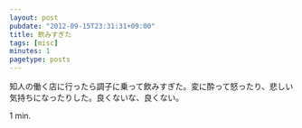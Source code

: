```yaml
---
layout: post
pubdate: "2012-09-15T23:31:31+09:00"
title: 飲みすぎた
tags: [misc]
minutes: 1
pagetype: posts
---
```

知人の働く店に行ったら調子に乗って飲みすぎた。変に酔って怒ったり、悲しい気持ちになったりした。良くないな、良くない。

1 min.

